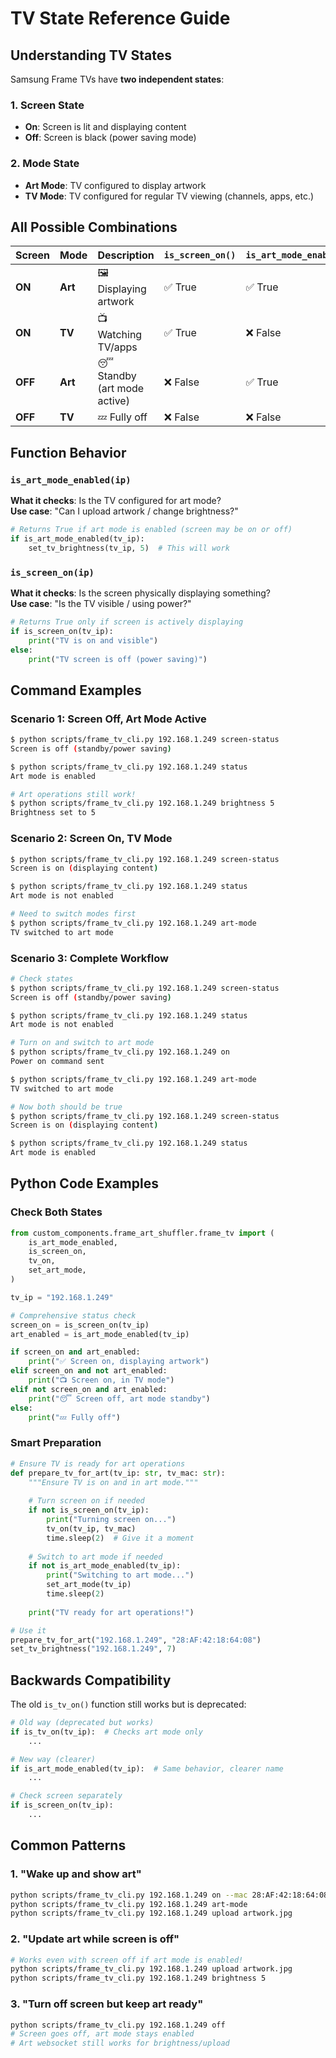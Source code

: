 # TV State Reference Guide

## Understanding TV States

Samsung Frame TVs have **two independent states**:

### 1. Screen State
- **On**: Screen is lit and displaying content
- **Off**: Screen is black (power saving mode)

### 2. Mode State  
- **Art Mode**: TV configured to display artwork
- **TV Mode**: TV configured for regular TV viewing (channels, apps, etc.)

## All Possible Combinations

| Screen | Mode | Description | `is_screen_on()` | `is_art_mode_enabled()` |
|--------|------|-------------|------------------|------------------------|
| **ON** | **Art** | 🖼️ Displaying artwork | ✅ True | ✅ True |
| **ON** | **TV** | 📺 Watching TV/apps | ✅ True | ❌ False |
| **OFF** | **Art** | 😴 Standby (art mode active) | ❌ False | ✅ True |
| **OFF** | **TV** | 💤 Fully off | ❌ False | ❌ False |

## Function Behavior

### `is_art_mode_enabled(ip)`
**What it checks**: Is the TV configured for art mode?  
**Use case**: "Can I upload artwork / change brightness?"

```python
# Returns True if art mode is enabled (screen may be on or off)
if is_art_mode_enabled(tv_ip):
    set_tv_brightness(tv_ip, 5)  # This will work
```

### `is_screen_on(ip)`
**What it checks**: Is the screen physically displaying something?  
**Use case**: "Is the TV visible / using power?"

```python
# Returns True only if screen is actively displaying
if is_screen_on(tv_ip):
    print("TV is on and visible")
else:
    print("TV screen is off (power saving)")
```

## Command Examples

### Scenario 1: Screen Off, Art Mode Active
```bash
$ python scripts/frame_tv_cli.py 192.168.1.249 screen-status
Screen is off (standby/power saving)

$ python scripts/frame_tv_cli.py 192.168.1.249 status  
Art mode is enabled

# Art operations still work!
$ python scripts/frame_tv_cli.py 192.168.1.249 brightness 5
Brightness set to 5
```

### Scenario 2: Screen On, TV Mode
```bash
$ python scripts/frame_tv_cli.py 192.168.1.249 screen-status
Screen is on (displaying content)

$ python scripts/frame_tv_cli.py 192.168.1.249 status
Art mode is not enabled

# Need to switch modes first
$ python scripts/frame_tv_cli.py 192.168.1.249 art-mode
TV switched to art mode
```

### Scenario 3: Complete Workflow
```bash
# Check states
$ python scripts/frame_tv_cli.py 192.168.1.249 screen-status
Screen is off (standby/power saving)

$ python scripts/frame_tv_cli.py 192.168.1.249 status
Art mode is not enabled

# Turn on and switch to art mode
$ python scripts/frame_tv_cli.py 192.168.1.249 on
Power on command sent

$ python scripts/frame_tv_cli.py 192.168.1.249 art-mode
TV switched to art mode

# Now both should be true
$ python scripts/frame_tv_cli.py 192.168.1.249 screen-status
Screen is on (displaying content)

$ python scripts/frame_tv_cli.py 192.168.1.249 status
Art mode is enabled
```

## Python Code Examples

### Check Both States
```python
from custom_components.frame_art_shuffler.frame_tv import (
    is_art_mode_enabled,
    is_screen_on,
    tv_on,
    set_art_mode,
)

tv_ip = "192.168.1.249"

# Comprehensive status check
screen_on = is_screen_on(tv_ip)
art_enabled = is_art_mode_enabled(tv_ip)

if screen_on and art_enabled:
    print("✅ Screen on, displaying artwork")
elif screen_on and not art_enabled:
    print("📺 Screen on, in TV mode")
elif not screen_on and art_enabled:
    print("😴 Screen off, art mode standby")
else:
    print("💤 Fully off")
```

### Smart Preparation
```python
# Ensure TV is ready for art operations
def prepare_tv_for_art(tv_ip: str, tv_mac: str):
    """Ensure TV is on and in art mode."""
    
    # Turn screen on if needed
    if not is_screen_on(tv_ip):
        print("Turning screen on...")
        tv_on(tv_ip, tv_mac)
        time.sleep(2)  # Give it a moment
    
    # Switch to art mode if needed
    if not is_art_mode_enabled(tv_ip):
        print("Switching to art mode...")
        set_art_mode(tv_ip)
        time.sleep(2)
    
    print("TV ready for art operations!")

# Use it
prepare_tv_for_art("192.168.1.249", "28:AF:42:18:64:08")
set_tv_brightness("192.168.1.249", 7)
```

## Backwards Compatibility

The old `is_tv_on()` function still works but is deprecated:
```python
# Old way (deprecated but works)
if is_tv_on(tv_ip):  # Checks art mode only
    ...

# New way (clearer)
if is_art_mode_enabled(tv_ip):  # Same behavior, clearer name
    ...

# Check screen separately
if is_screen_on(tv_ip):
    ...
```

## Common Patterns

### 1. "Wake up and show art"
```bash
python scripts/frame_tv_cli.py 192.168.1.249 on --mac 28:AF:42:18:64:08
python scripts/frame_tv_cli.py 192.168.1.249 art-mode
python scripts/frame_tv_cli.py 192.168.1.249 upload artwork.jpg
```

### 2. "Update art while screen is off"
```bash
# Works even with screen off if art mode is enabled!
python scripts/frame_tv_cli.py 192.168.1.249 upload artwork.jpg
python scripts/frame_tv_cli.py 192.168.1.249 brightness 5
```

### 3. "Turn off screen but keep art ready"
```bash
python scripts/frame_tv_cli.py 192.168.1.249 off
# Screen goes off, art mode stays enabled
# Art websocket still works for brightness/upload
```
